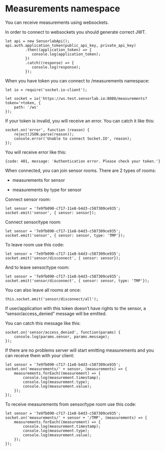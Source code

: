 # Measurements namespace

You can receive measurements using websockets.

In order to connect to websockets you should generate correct JWT.

```
let api = new SensorlabApi();
api.auth.application_token(public_api_key, private_api_key)
         .then((application_token) => {
            console.log(application_token);
         })
         .catch((response) => {
            console.log(response);
         });
```

When you have token you can connect to /measurements namespace:

```
let io = require('socket.io-client');

let socket = io('https://ws.test.sensorlab.io:8080/measurements?token='+token, {
    path: '/ws'
});
```

If your token is invalid, you will receive an error. You can catch it like this:

```
socket.on('error', function (reason) {
    reject(JSON.parse(reason));
    console.error('Unable to connect Socket.IO', reason);
});
```

You will receive error like this:

```
{code: 401, message: 'Authentication error. Please check your token.'}
```

When connected, you can join sensor rooms. There are 2 types of rooms:


* measurements for sensor


* measurements by type for sensor

Connect sensor room:

```
let sensor = '7e9fb090-c717-11e8-b4d3-c587309ce935';
socket.emit('sensor', { sensor: sensor});
```

Connect sensor/type room:

```
let sensor = '7e9fb090-c717-11e8-b4d3-c587309ce935';
socket.emit('sensor', { sensor: sensor, type: 'TMP'});
```

To leave room use this code:

```
let sensor = '7e9fb090-c717-11e8-b4d3-c587309ce935';
socket.emit('sensor/disconnect', { sensor: sensor});
```

And to leave sensor/type room:

```
let sensor = '7e9fb090-c717-11e8-b4d3-c587309ce935';
socket.emit('sensor/disconnect', { sensor: sensor, type: 'TMP'});
```

You can also leave all rooms at once:

```
this.socket.emit('sensor/disconnect/all');
```

If user/application with this token doesn’t have rights to the sensor, a “sensor/access_denied” message will be emitted.

You can catch this message like this:

```
socket.on('sensor/access_denied', function(params) {
    console.log(params.sensor, params.message);
});
```

If there are no problems server will start emitting measurements and you can receive them with your client:

```
let sensor = '7e9fb090-c717-11e8-b4d3-c587309ce935';
socket.on('measurements/' + sensor, (measurements) => {
    measurements.forEach((measurement) => {
        console.log(measurement.timestamp);
        console.log(measurement.type);
        console.log(measurement.value);
    });
});
```

To receive measurements from sensor/type room use this code:

```
let sensor = '7e9fb090-c717-11e8-b4d3-c587309ce935';
socket.on('measurements/' + sensor + '/TMP', (measurements) => {
    measurements.forEach((measurement) => {
        console.log(measurement.timestamp);
        console.log(measurement.type);
        console.log(measurement.value);
    });
});
```
